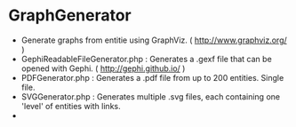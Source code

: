 # GraphGenerator

- Generate graphs from entitie using GraphViz. ( http://www.graphviz.org/ )
- GephiReadableFileGenerator.php : Generates a .gexf file that can be opened with Gephi. ( http://gephi.github.io/ )
- PDFGenerator.php : Generates a .pdf file from up to 200 entities.  Single file.
- SVGGenerator.php : Generates multiple .svg files, each containing one 'level' of entities with links.
- 
